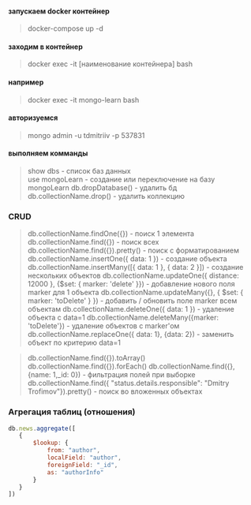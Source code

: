 #### запускаем docker контейнер
> docker-compose up -d

#### заходим в контейнер
> docker exec -it [наименование контейнера] bash

#### например 
> docker exec -it mongo-learn bash

#### авторизуемся
> mongo admin -u tdmitriiv -p 537831

#### выполняем комманды
> show dbs - список баз данных  
> use mongoLearn - создание или переключение на базу mongoLearn
> db.dropDatabase() - удалить бд
> db.collectionName.drop() - удалить коллекцию

### CRUD
> db.collectionName.findOne({}) - поиск 1 элемента
> db.collectionName.find({}) - поиск всех
> db.collectionName.find({}).pretty() - поиск с форматированием
> db.collectionName.insertOne({ data: 1 }) - создание объекта
> db.collectionName.insertMany([{ data: 1 }, { data: 2 }]) - создание нескольких объектов
> db.collectionName.updateOne({ distance: 12000 }, {$set: { marker: 'delete' }}) - добавление нового поля marker для 1 объекта
> db.collectionName.updateMany({}, { $set: { marker: 'toDelete' } }) - добавить / обновить поле marker всем объектам
> db.collectionName.deleteOne({ data: 1 }) - удаление объекта с data=1
> db.collectionName.deleteMany({marker: 'toDelete'}) - удаление объектов с marker'ом
> db.collectionName.replaceOne({ data: 1}, {data: 2}) - заменить объект по критерию data=1

> db.collectionName.find({}).toArray()
> db.collectionName.find({}).forEach()
> db.collectionName.find({}, {name: 1,_id: 0}) - фильтрация полей при выборке
> db.collectionName.find({ "status.details.responsible": "Dmitry Trofimov"}).pretty() - поиск во вложенных объектах

### Агрегация таблиц (отношения)
```js
db.news.aggregate([
   {
       $lookup: {
           from: "author",
           localField: "author",
           foreignField: "_id",
           as: "authorInfo"
       }
   } 
])
```


